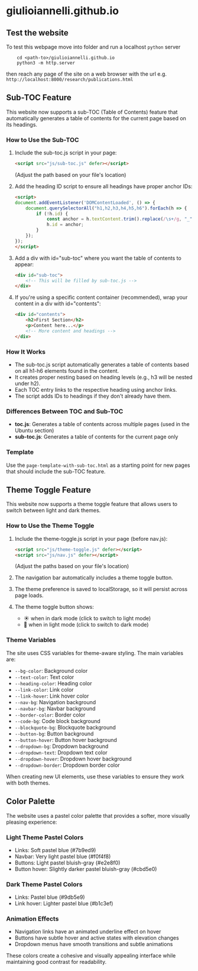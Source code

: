 # giulioiannelli.github.io

## Test the website
To test this webpage move into folder and run a localhost `python` server
```
    cd <path-to>/giulioiannelli.github.io
    python3 -m http.server
```
then reach any page of the site on a web browser with the url e.g. `http://localhost:8000/research/publications.html`

## Sub-TOC Feature

This website now supports a sub-TOC (Table of Contents) feature that automatically generates a table of contents for the current page based on its headings.

### How to Use the Sub-TOC

1. Include the sub-toc.js script in your page:
   ```html
   <script src="js/sub-toc.js" defer></script>
   ```
   (Adjust the path based on your file's location)

2. Add the heading ID script to ensure all headings have proper anchor IDs:
   ```html
   <script>
   document.addEventListener('DOMContentLoaded', () => {
       document.querySelectorAll("h1,h2,h3,h4,h5,h6").forEach(h => {
           if (!h.id) {
               const anchor = h.textContent.trim().replace(/\s+/g, "_").replace(/[^\w\-]/g, "");
               h.id = anchor;
           }
       });
   });
   </script>
   ```

3. Add a div with id="sub-toc" where you want the table of contents to appear:
   ```html
   <div id="sub-toc">
       <!-- This will be filled by sub-toc.js -->
   </div>
   ```

4. If you're using a specific content container (recommended), wrap your content in a div with id="contents":
   ```html
   <div id="contents">
       <h2>First Section</h2>
       <p>Content here...</p>
       <!-- More content and headings -->
   </div>
   ```

### How It Works

- The sub-toc.js script automatically generates a table of contents based on all h1-h6 elements found in the content.
- It creates proper nesting based on heading levels (e.g., h3 will be nested under h2).
- Each TOC entry links to the respective heading using anchor links.
- The script adds IDs to headings if they don't already have them.

### Differences Between TOC and Sub-TOC

- **toc.js**: Generates a table of contents across multiple pages (used in the Ubuntu section)
- **sub-toc.js**: Generates a table of contents for the current page only

### Template

Use the `page-template-with-sub-toc.html` as a starting point for new pages that should include the sub-TOC feature.

## Theme Toggle Feature

This website now supports a theme toggle feature that allows users to switch between light and dark themes.

### How to Use the Theme Toggle

1. Include the theme-toggle.js script in your page (before nav.js):
   ```html
   <script src="js/theme-toggle.js" defer></script>
   <script src="js/nav.js" defer></script>
   ```
   (Adjust the paths based on your file's location)

2. The navigation bar automatically includes a theme toggle button.

3. The theme preference is saved to localStorage, so it will persist across page loads.

4. The theme toggle button shows:
   - ☀️ when in dark mode (click to switch to light mode)
   - 🌙 when in light mode (click to switch to dark mode)

### Theme Variables

The site uses CSS variables for theme-aware styling. The main variables are:

- `--bg-color`: Background color
- `--text-color`: Text color
- `--heading-color`: Heading color
- `--link-color`: Link color
- `--link-hover`: Link hover color
- `--nav-bg`: Navigation background
- `--navbar-bg`: Navbar background
- `--border-color`: Border color
- `--code-bg`: Code block background
- `--blockquote-bg`: Blockquote background
- `--button-bg`: Button background
- `--button-hover`: Button hover background
- `--dropdown-bg`: Dropdown background
- `--dropdown-text`: Dropdown text color
- `--dropdown-hover`: Dropdown hover background
- `--dropdown-border`: Dropdown border color

When creating new UI elements, use these variables to ensure they work with both themes.

## Color Palette

The website uses a pastel color palette that provides a softer, more visually pleasing experience:

### Light Theme Pastel Colors
- Links: Soft pastel blue (#7b9ed9)
- Navbar: Very light pastel blue (#f0f4f8)
- Buttons: Light pastel bluish-gray (#e2e8f0)
- Button hover: Slightly darker pastel bluish-gray (#cbd5e0)

### Dark Theme Pastel Colors
- Links: Pastel blue (#9db5e9)
- Link hover: Lighter pastel blue (#b1c3ef)

### Animation Effects
- Navigation links have an animated underline effect on hover
- Buttons have subtle hover and active states with elevation changes
- Dropdown menus have smooth transitions and subtle animations

These colors create a cohesive and visually appealing interface while maintaining good contrast for readability.
